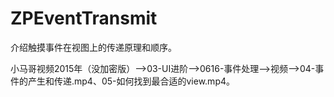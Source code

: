 # ZPEventTransmit
介绍触摸事件在视图上的传递原理和顺序。

小马哥视频2015年（没加密版）——>03-UI进阶——>0616-事件处理——>视频——>04-事件的产生和传递.mp4、05-如何找到最合适的view.mp4。
